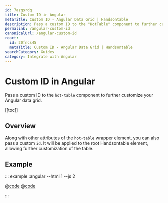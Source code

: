 ```yaml
---
id: 7azgsrdq
title: Custom ID in Angular
metaTitle: Custom ID - Angular Data Grid | Handsontable
description: Pass a custom ID to the "HotTable" component to further customize your Angular data grid.
permalink: /angular-custom-id
canonicalUrl: /angular-custom-id
react:
  id: 20fncs45
  metaTitle: Custom ID - Angular Data Grid | Handsontable
searchCategory: Guides
category: Integrate with Angular
---
```


# Custom ID in Angular

Pass a custom ID to the `hot-table` component to further customize your Angular data grid.

[[toc]]

## Overview

Along with other attributes of the `hot-table` wrapper element, you can also pass a custom `id`. It will be applied to the root Handsontable element, allowing further customization of the table.

## Example

::: example :angular --html 1 --js 2

@[code](@/content/guides/integrate-with-angular/angular-custom-id/angular/example1.html)
@[code](@/content/guides/integrate-with-angular/angular-custom-id/angular/example1.js)

:::
